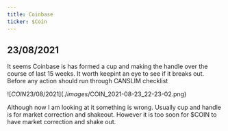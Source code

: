 ```yaml
---
title: Coinbase
ticker: $Coin
---
```






## 23/08/2021 

It seems Coinbase is has formed a cup and making the handle over the course of last 15 weeks. It worth keepint an eye to see if it breaks out. Before any action should run through CANSLIM checklist 

![$COIN 23/08/2021](./images/$COIN_2021-08-23_22-23-02.png)

Although now I am looking at it something is wrong. Usually cup and handle is for market correction and shakeout. However it is too soon for $COIN to have market correction and shake out. 